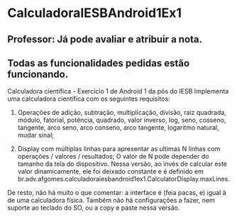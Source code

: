 # CalculadoraIESBAndroid1Ex1
## Professor: Já pode avaliar e atribuir a nota.
## Todas as funcionalidades pedidas estão funcionando.
Calculadora científica - Exercício 1 de Android 1 da pós do IESB
Implementa uma calculadora científica  com os seguintes requisitos:

1) Operações de adição, subtração, multiplicação, divisão, raiz quadrada, módulo, fatorial, potência, quadrado, valor inverso, log, seno, cosseno, tangente, arco seno, arco conseno, arco tangente, logaritmo natural, mudar sinal;

2) Display com múltiplas linhas para apresentar as ultimas N linhas com operações / valores / resultados;
O valor de N pode depender do tamanho da tela do dispositivo. Nessa versão, ao invés de calcular este valor dinamicamente, ele foi deixado constante e é definido em br.adv.afgomes.calculadoraiesbandroid1ex1.CalculatorDisplay.maxLines.

De resto, não há muito o que comentar: a interface é (feia pacas, e) igual à de uma calculadora física. Também não há configurações a fazer, nem suporte ao teclado do SO, ou a copy e paste nessa versão.
